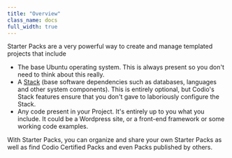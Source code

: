 ```yaml
---
title: "Overview"
class_name: docs
full_width: true
---
```


Starter Packs are a very powerful way to create and manage templated projects that include

- The base Ubuntu operating system. This is always present so you don't need to think about this really.
- A [Stack]() (base software dependencies such as databases, languages and other system components). This is entirely optional, but Codio's Stack features ensure that you don't gave to laboriously configure the Stack.
- Any code present in your Project. It's entirely up to you what you include. It could be a Wordpress site, or a front-end framework or some working code examples.

With Starter Packs, you can organize and share your own Starter Packs as well as find Codio Certified Packs and even Packs published by others.

